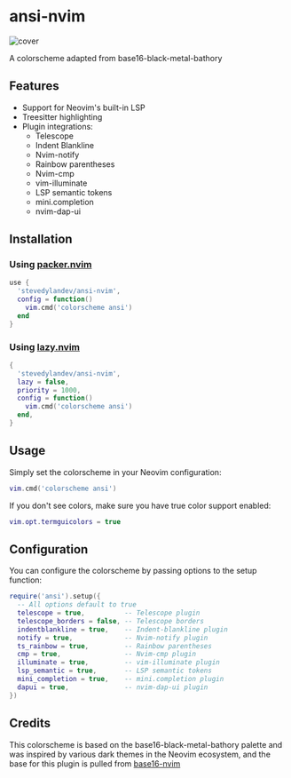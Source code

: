 # ansi-nvim

![cover](https://files.stevedylan.dev/ansi-nvim.png)

A colorscheme adapted from base16-black-metal-bathory

## Features

- Support for Neovim's built-in LSP
- Treesitter highlighting
- Plugin integrations:
  - Telescope
  - Indent Blankline
  - Nvim-notify
  - Rainbow parentheses
  - Nvim-cmp
  - vim-illuminate
  - LSP semantic tokens
  - mini.completion
  - nvim-dap-ui

## Installation

### Using [packer.nvim](https://github.com/wbthomason/packer.nvim)

```lua
use {
  'stevedylandev/ansi-nvim',
  config = function()
    vim.cmd('colorscheme ansi')
  end
}
```

### Using [lazy.nvim](https://github.com/folke/lazy.nvim)

```lua
{
  'stevedylandev/ansi-nvim',
  lazy = false,
  priority = 1000,
  config = function()
    vim.cmd('colorscheme ansi')
  end,
}
```

## Usage

Simply set the colorscheme in your Neovim configuration:

```lua
vim.cmd('colorscheme ansi')
```

If you don't see colors, make sure you have true color support enabled:

```lua
vim.opt.termguicolors = true
```

## Configuration

You can configure the colorscheme by passing options to the setup function:

```lua
require('ansi').setup({
  -- All options default to true
  telescope = true,          -- Telescope plugin
  telescope_borders = false, -- Telescope borders
  indentblankline = true,    -- Indent-blankline plugin
  notify = true,             -- Nvim-notify plugin
  ts_rainbow = true,         -- Rainbow parentheses
  cmp = true,                -- Nvim-cmp plugin
  illuminate = true,         -- vim-illuminate plugin
  lsp_semantic = true,       -- LSP semantic tokens
  mini_completion = true,    -- mini.completion plugin
  dapui = true,              -- nvim-dap-ui plugin
})
```

## Credits

This colorscheme is based on the base16-black-metal-bathory palette and was inspired by various dark themes in the Neovim ecosystem, and the base for this plugin is pulled from [base16-nvim](https://github.com/RRethy/base16-nvim)
